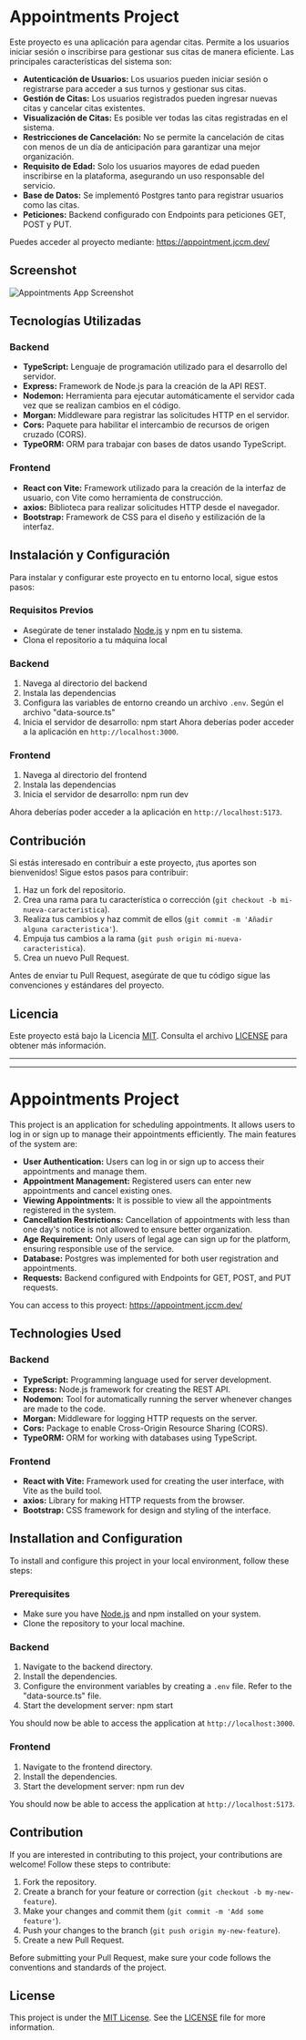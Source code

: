 # Appointments Project
Este proyecto es una aplicación para agendar citas. Permite a los usuarios iniciar sesión o inscribirse para gestionar sus citas de manera eficiente. Las principales características del sistema son:

- **Autenticación de Usuarios:** Los usuarios pueden iniciar sesión o registrarse para acceder a sus turnos y gestionar sus citas.
- **Gestión de Citas:** Los usuarios registrados pueden ingresar nuevas citas y cancelar citas existentes.
- **Visualización de Citas:** Es posible ver todas las citas registradas en el sistema.
- **Restricciones de Cancelación:** No se permite la cancelación de citas con menos de un día de anticipación para garantizar una mejor organización.
- **Requisito de Edad:** Solo los usuarios mayores de edad pueden inscribirse en la plataforma, asegurando un uso responsable del servicio.
- **Base de Datos:** Se implementó Postgres tanto para registrar usuarios como las citas.
- **Peticiones:** Backend configurado con Endpoints para peticiones GET, POST y PUT.

Puedes acceder al proyecto mediante: https://appointment.jccm.dev/

## Screenshot

![Appointments App Screenshot](https://i.imgur.com/xF3Edgq.png)

## Tecnologías Utilizadas

### Backend
- **TypeScript:** Lenguaje de programación utilizado para el desarrollo del servidor.
- **Express:** Framework de Node.js para la creación de la API REST.
- **Nodemon:** Herramienta para ejecutar automáticamente el servidor cada vez que se realizan cambios en el código.
- **Morgan:** Middleware para registrar las solicitudes HTTP en el servidor.
- **Cors:** Paquete para habilitar el intercambio de recursos de origen cruzado (CORS).
- **TypeORM:** ORM para trabajar con bases de datos usando TypeScript.

### Frontend
- **React con Vite:** Framework utilizado para la creación de la interfaz de usuario, con Vite como herramienta de construcción.
- **axios:** Biblioteca para realizar solicitudes HTTP desde el navegador.
- **Bootstrap:** Framework de CSS para el diseño y estilización de la interfaz.

## Instalación y Configuración

Para instalar y configurar este proyecto en tu entorno local, sigue estos pasos:

### Requisitos Previos
- Asegúrate de tener instalado [Node.js](https://nodejs.org/) y npm en tu sistema.
- Clona el repositorio a tu máquina local

### Backend
1. Navega al directorio del backend
2. Instala las dependencias
3. Configura las variables de entorno creando un archivo `.env`. Según el archivo "data-source.ts"
4. Inicia el servidor de desarrollo:
npm start
Ahora deberías poder acceder a la aplicación en `http://localhost:3000`.


### Frontend
1. Navega al directorio del frontend
2. Instala las dependencias
3. Inicia el servidor de desarrollo:
npm run dev

Ahora deberías poder acceder a la aplicación en `http://localhost:5173`.

## Contribución

Si estás interesado en contribuir a este proyecto, ¡tus aportes son bienvenidos! Sigue estos pasos para contribuir:

1. Haz un fork del repositorio.
2. Crea una rama para tu característica o corrección (`git checkout -b mi-nueva-caracteristica`).
3. Realiza tus cambios y haz commit de ellos (`git commit -m 'Añadir alguna caracteristica'`).
4. Empuja tus cambios a la rama (`git push origin mi-nueva-caracteristica`).
5. Crea un nuevo Pull Request.

Antes de enviar tu Pull Request, asegúrate de que tu código sigue las convenciones y estándares del proyecto.

## Licencia

Este proyecto está bajo la Licencia [MIT](https://opensource.org/licenses/MIT). Consulta el archivo [LICENSE](LICENSE) para obtener más información.

---
---

# Appointments Project
This project is an application for scheduling appointments. It allows users to log in or sign up to manage their appointments efficiently. The main features of the system are:

- **User Authentication:** Users can log in or sign up to access their appointments and manage them.
- **Appointment Management:** Registered users can enter new appointments and cancel existing ones.
- **Viewing Appointments:** It is possible to view all the appointments registered in the system.
- **Cancellation Restrictions:** Cancellation of appointments with less than one day's notice is not allowed to ensure better organization.
- **Age Requirement:** Only users of legal age can sign up for the platform, ensuring responsible use of the service.
- **Database:** Postgres was implemented for both user registration and appointments.
- **Requests:** Backend configured with Endpoints for GET, POST, and PUT requests.

You can access to this proyect: https://appointment.jccm.dev/

## Technologies Used

### Backend
- **TypeScript:** Programming language used for server development.
- **Express:** Node.js framework for creating the REST API.
- **Nodemon:** Tool for automatically running the server whenever changes are made to the code.
- **Morgan:** Middleware for logging HTTP requests on the server.
- **Cors:** Package to enable Cross-Origin Resource Sharing (CORS).
- **TypeORM:** ORM for working with databases using TypeScript.

### Frontend
- **React with Vite:** Framework used for creating the user interface, with Vite as the build tool.
- **axios:** Library for making HTTP requests from the browser.
- **Bootstrap:** CSS framework for design and styling of the interface.

## Installation and Configuration

To install and configure this project in your local environment, follow these steps:

### Prerequisites
- Make sure you have [Node.js](https://nodejs.org/) and npm installed on your system.
- Clone the repository to your local machine.

### Backend
1. Navigate to the backend directory.
2. Install the dependencies.
3. Configure the environment variables by creating a `.env` file. Refer to the "data-source.ts" file.
4. Start the development server:
npm start

You should now be able to access the application at `http://localhost:3000`.

### Frontend
1. Navigate to the frontend directory.
2. Install the dependencies.
3. Start the development server:
npm run dev

You should now be able to access the application at `http://localhost:5173`.

## Contribution

If you are interested in contributing to this project, your contributions are welcome! Follow these steps to contribute:

1. Fork the repository.
2. Create a branch for your feature or correction (`git checkout -b my-new-feature`).
3. Make your changes and commit them (`git commit -m 'Add some feature'`).
4. Push your changes to the branch (`git push origin my-new-feature`).
5. Create a new Pull Request.

Before submitting your Pull Request, make sure your code follows the conventions and standards of the project.

## License

This project is under the [MIT License](https://opensource.org/licenses/MIT). See the [LICENSE](LICENSE) file for more information.